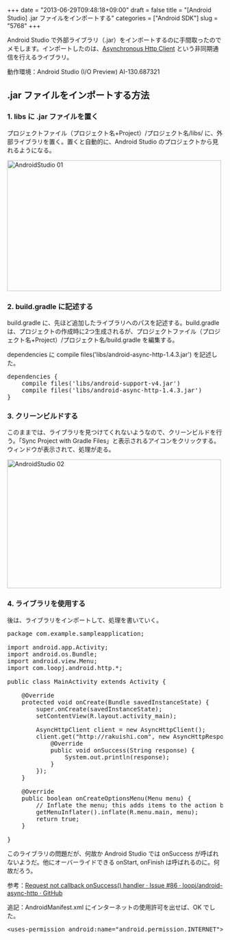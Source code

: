 +++
date = "2013-06-29T09:48:18+09:00"
draft = false
title = "[Android Studio] .jar ファイルをインポートする"
categories = ["Android SDK"]
slug = "5768"
+++

Android Studio で外部ライブラリ（.jar）をインポートするのに手間取ったのでメモします。インポートしたのは、<a href="http://loopj.com/android-async-http/" target="_blank">Asynchronous Http Client</a> という非同期通信を行えるライブラリ。

動作環境：Android Studio (I/O Preview) AI-130.687321

<h2>.jar ファイルをインポートする方法</h2>

<h3>1. libs に .jar ファイルを置く</h3>

プロジェクトファイル（プロジェクト名+Project）/プロジェクト名/libs/ に、外部ライブラリを置く。置くと自動的に、Android Studio のプロジェクトから見れるようになる。

<img class="align-center" src="/images/2013/06/AndroidStudio-01.png" alt="AndroidStudio 01" title="AndroidStudio-01.png" border="0" width="500" height="305" />

<h3>2. build.gradle に記述する</h3>

build.gradle に、先ほど追加したライブラリへのパスを記述する。build.gradle は、プロジェクトの作成時に2つ生成されるが、プロジェクトファイル（プロジェクト名+Project）/プロジェクト名/build.gradle を編集する。

dependencies に compile files('libs/android-async-http-1.4.3.jar') を記述した。

<pre class="prettyprint">dependencies {
    compile files('libs/android-support-v4.jar')
    compile files('libs/android-async-http-1.4.3.jar')
}
</pre>

<h3>3. クリーンビルドする</h3>

このままでは、ライブラリを見つけてくれないようなので、クリーンビルドを行う。「Sync Project with Gradle Files」と表示されるアイコンをクリックする。ウィンドウが表示されて、処理が走る。

<img class="align-center" src="/images/2013/06/AndroidStudio-02.png" alt="AndroidStudio 02" title="AndroidStudio-02.png" border="0" width="500" height="300" />

<h3>4. ライブラリを使用する</h3>

後は、ライブラリをインポートして、処理を書いていく。

<pre class="prettyprint">package com.example.sampleapplication;

import android.app.Activity;
import android.os.Bundle;
import android.view.Menu;
import com.loopj.android.http.*;

public class MainActivity extends Activity {

    @Override
    protected void onCreate(Bundle savedInstanceState) {
        super.onCreate(savedInstanceState);
        setContentView(R.layout.activity_main);

        AsyncHttpClient client = new AsyncHttpClient();
        client.get("http://rakuishi.com", new AsyncHttpResponseHandler() {
            @Override
            public void onSuccess(String response) {
                System.out.println(response);
            }
        });
    }

    @Override
    public boolean onCreateOptionsMenu(Menu menu) {
        // Inflate the menu; this adds items to the action bar if it is present.
        getMenuInflater().inflate(R.menu.main, menu);
        return true;
    }
    
}
</pre>

このライブラリの問題だが、何故か Android Studio では onSuccess が呼ばれないようだ。他にオーバーライドできる onStart, onFinish は呼ばれるのに。何故だろう。

参考：<a href="https://github.com/loopj/android-async-http/issues/86">Request not callback onSuccess() handler · Issue #86 · loopj/android-async-http · GitHub</a>

追記：AndroidManifest.xml にインターネットの使用許可を出せば、OK でした。

<pre class="prettyprint">&lt;uses-permission android:name="android.permission.INTERNET">&lt;/uses-permission>
</pre>
